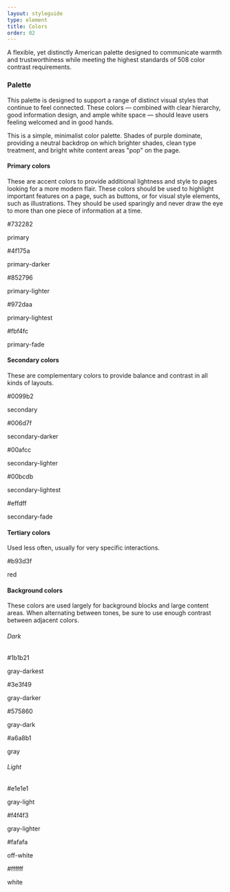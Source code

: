 ```yaml
---
layout: styleguide
type: element
title: Colors
order: 02
---
```


<p>A flexible, yet distinctly American palette designed to communicate warmth and trustworthiness while meeting the highest standards of 508 color contrast requirements.</p><!-- <a class="usa-button usa-button-primary-alt" href="{{ site.baseurl }}/assets/releases/wds-design-v0.8.1.zip">Download the design files</a>
<p class="usa-text-small">Download a zip file with font files and color swatches.</p> -->

<h3 class="usa-heading" id="palette">Palette</h3>

<p>This palette is designed to support a range of distinct visual styles that continue to feel connected. These colors — combined with clear hierarchy, good information design, and ample white space — should leave users feeling welcomed and in good hands.</p>

<p>This is a simple, minimalist color palette. Shades of purple dominate, providing a neutral backdrop on which brighter shades, clean type treatment, and bright white content areas "pop" on the page.</p>

<h4 class="usa-heading">Primary colors</h4>

<p>These are accent colors to provide additional lightness and style to pages looking for a more modern flair. These colors should be used to highlight important features on a page, such as buttons, or for visual style elements, such as illustrations. They should be used sparingly and never draw the eye to more than one piece of information at a time.</p>

<div class="usa-grid-full usa-color-row">
  <div class="color-big">
    <div class="usa-color-short color-primary">
    </div>
      <p class="usa-color-hex">#732282</p>
      <p class="usa-color-name">primary</p>
  </div>
  <div class="color-small">
    <div class="usa-color-short color-primary-darker">
    </div>
      <p class="usa-color-hex">#4f175a</p>
      <p class="usa-color-name">primary-darker</p>
  </div>
  <div class="color-small">
    <div class="usa-color-short color-primary-lighter">
    </div>
      <p class="usa-color-hex">#852796</p>
      <p class="usa-color-name">primary-lighter</p>
  </div>
  <div class="color-small">
    <div class="usa-color-short color-primary-lightest">
    </div>
      <p class="usa-color-hex">#972daa</p>
      <p class="usa-color-name">primary-lightest</p>
  </div>
  <div class="color-small">
    <div class="usa-color-short color-primary-fade">
    </div>
      <p class="usa-color-hex">#fbf4fc</p>
      <p class="usa-color-name">primary-fade</p>
  </div> 
</div>

<h4 class="usa-heading">Secondary colors</h4>

<p>These are complementary colors to provide balance and contrast in all kinds of layouts.</p>

<div class="usa-grid-full usa-color-row">
  <div class="color-big">
    <div class="usa-color-short color-secondary">
    </div>
      <p class="usa-color-hex">#0099b2</p>
      <p class="usa-color-name">secondary</p>
  </div>
  <div class="color-small">
    <div class="usa-color-short color-secondary-darker">
    </div>
      <p class="usa-color-hex">#006d7f</p>
      <p class="usa-color-name">secondary-darker</p>
  </div>
  <div class="color-small">
    <div class="usa-color-short color-secondary-lighter">
    </div>
      <p class="usa-color-hex">#00afcc</p>
      <p class="usa-color-name">secondary-lighter</p>
  </div>
  <div class="color-small">
    <div class="usa-color-short color-secondary-lightest">
    </div>
      <p class="usa-color-hex">#00bcdb</p>
      <p class="usa-color-name">secondary-lightest</p>
  </div>
  <div class="color-small">
    <div class="usa-color-short color-secondary-fade">
    </div>
      <p class="usa-color-hex">#effdff</p>
      <p class="usa-color-name">secondary-fade</p>
  </div>
</div>

<h4 class="usa-heading">Tertiary colors</h4>
<p>Used less often, usually for very specific interactions.</p>
<div class="usa-grid-full usa-color-row">
  <div class="color-big">
    <div class="usa-color-short color-red">
    </div>
      <p class="usa-color-hex">#b93d3f</p>
      <p class="usa-color-name">red</p>
  </div>  
</div>

<h4 class="usa-heading">Background colors</h4>

<p>These colors are used largely for background blocks and large content areas. When alternating between tones, be sure to use enough contrast between adjacent colors.</p>

<div class="usa-grid-full usa-color-row">
  <h6 class="top-pad">Dark</h6>
  <div class="color-small">
    <div class="usa-color-short color-gray-darkest">
    </div>
      <p class="usa-color-hex">#1b1b21</p>
      <p class="usa-color-name">gray-darkest</p>
  </div>  
  <div class="color-small">
    <div class="usa-color-short color-gray-darker">
    </div>
      <p class="usa-color-hex">#3e3f49</p>
      <p class="usa-color-name">gray-darker</p>
  </div>
  <div class="color-small">
    <div class="usa-color-short color-gray-dark">
    </div>
      <p class="usa-color-hex">#575860</p>
      <p class="usa-color-name">gray-dark</p>
  </div>
  <div class="color-small">
    <div class="usa-color-short color-gray">
    </div>
      <p class="usa-color-hex">#a6a8b1</p>
      <p class="usa-color-name">gray</p>
  </div>

  <h6 class="top-pad">Light</h6>
  <div class="color-small">
    <div class="usa-color-short color-gray-light">
    </div>
      <p class="usa-color-hex">#e1e1e1</p>
      <p class="usa-color-name">gray-light</p>
  </div>
  <div class="color-small">
    <div class="usa-color-short color-gray-lighter">
    </div>
      <p class="usa-color-hex">#f4f4f3</p>
      <p class="usa-color-name">gray-lighter</p>
  </div>
  <div class="color-small">
    <div class="usa-color-short color-off-white">
    </div>
      <p class="usa-color-hex">#fafafa</p>
      <p class="usa-color-name">off-white</p>
  </div>
  <div class="color-small">
    <div class="usa-color-short color-white">
    </div>
      <p class="usa-color-hex">#ffffff</p>
      <p class="usa-color-name">white</p>
  </div>
</div>

<!-- Links section begin -->

<!-- <h3 class="usa-heading" id="links">Links</h3>

<p class="usa-font-lead">Links lead users to a different page or further information.
</p>

<div class="preview">

  <a href="#">This is a link without surrounding text.</a>
  <p><a href="#">This</a> is a text link on a light background.</p>

  <div class="usa-background-dark">
    <p><a href="#">This</a> is a text link on a dark background.</p>
  </div>
</div> -->

<!-- Links section end -->

<!-- <div class="usa-accordion-bordered usa-accordion-docs">
  <button class="usa-button-unstyled usa-accordion-button"
      aria-expanded="true" aria-controls="collapsible-0">
    Documentation
  </button>
  <div id="collapsible-0" aria-hidden="false" class="usa-accordion-content">
    <h4 class="usa-heading">Accessibility</h4>
    <ul class="usa-content-list">
      <li>Users should be able to tab to navigate between links.
      <li>Users should be able to activate a link when pressing ‘Enter’ on their keyboard.</li>
      <li>Users should be able to identify links without relying on color alone.</li>
      <li>Users should be able to activate hover and and focus states with both a mouse and a keyboard.</li>
    </ul>
  </div>
</div> -->


<!-- <p>The options below offer color palette combinations that fall within the range of Section 508 compliant foreground/background color contrast ratios. To ensure that text remains accessible, use only these permitted color combinations.</p>
<p>If you choose to customize beyond this palette, this <a href="http://webaim.org/resources/contrastchecker/">color contrast tool</a> is a useful resource for testing the compliance of any color combination.</p>
<h4 class="usa-heading">Fully accessible combinations</h4>

<h5>Colors on a white background</h5>

<div class="usa-grid-full usa-color-outline">
  <div class="usa-width-one-half">
    <div class="usa-color-text usa-color-text-primary-darkest">
      primary-darkest on white
    </div>
    <div class="usa-color-text usa-color-text-primary-darker">
      primary-darker on white
    </div>
    <div class="usa-color-text usa-color-text-primary">
      primary on white
    </div>
    <div class="usa-color-text usa-color-text-cool-blue-light">
      cool-blue-light on white
    </div>
    <div class="usa-color-text usa-color-text-primary-alt-darkest">
      primary-alt-darkest on white
    </div>
    <div class="usa-color-text usa-color-text-green">
      green on white
    </div>
    <div class="usa-color-text usa-color-text-visited">
      visited on white
    </div>
  </div>
  <div class="usa-width-one-half usa-end-row">
    <div class="usa-color-text usa-color-text-gray-dark">
      base on white
    </div>
    <div class="usa-color-text usa-color-text-gray-dark">
      gray-dark on white
    </div>
    <div class="usa-color-text usa-color-text-gray">
      gray on white
    </div>
    <div class="usa-color-text usa-color-text-gray-warm-dark">
      gray-warm-dark on white
    </div>
    <div class="usa-color-text usa-color-text-secondary-darkest">
      secondary-darkest on white
    </div>
    <div class="usa-color-text usa-color-text-secondary-dark">
      secondary-dark on white
    </div>
    <div class="usa-color-text usa-color-text-secondary">
      secondary on white
    </div>
  </div>
</div>

<h5>Neutrals on a colored background</h5>

<div class="usa-grid-full">
  <div class="usa-width-one-half">
    <div class="usa-color-text usa-color-base usa-color-text-white">
      white on base
    </div>
    <div class="usa-color-text usa-color-gray-warm-dark usa-color-text-white">
      white on gray-warm-dark
    </div>
    <div class="usa-color-text usa-color-gray-dark usa-color-text-white">
      white on gray-dark
    </div>
    <div class="usa-color-text usa-color-gray usa-color-text-white">
      white on gray
    </div>
    <div class="usa-color-text usa-color-primary-darkest usa-color-text-white">
      white on primary-darkest
    </div>
    <div class="usa-color-text usa-color-primary-darker usa-color-text-white">
      white on primary-darker
    </div>
    <div class="usa-color-text usa-color-primary usa-color-text-white">
      white on primary
    </div>
    <div class="usa-color-text usa-color-cool-blue-light usa-color-text-white">
      white on cool-blue-light
    </div>
    <div class="usa-color-text usa-color-primary-alt-darkest usa-color-text-white">
      white on primary-alt-darkest
    </div>
    <div class="usa-color-text usa-color-primary-alt-dark">
      base on primary-alt-dark
    </div>
    <div class="usa-color-text usa-color-primary-alt">
      base on primary-alt
    </div>
    <div class="usa-color-text usa-color-green usa-color-text-white">
      white on green
    </div>
    <div class="usa-color-text usa-color-green-light">
      base on green-light
    </div>
    <div class="usa-color-text usa-color-gold">
      base on gold
    </div>
    <div class="usa-color-text usa-color-gold-light">
      base on gold-light
    </div>
    <div class="usa-color-text usa-color-secondary-darkest usa-color-text-white">
      white on secondary-darkest
    </div>
    <div class="usa-color-text usa-color-secondary-dark usa-color-text-white">
      white on secondary-dark
    </div>
    <div class="usa-color-text usa-color-secondary usa-color-text-white">
      white on secondary
    </div>
  </div>
  <div class="usa-width-one-half usa-end-row">
    <div class="usa-color-text usa-color-gray-light">
      base on gray-light
    </div>
    <div class="usa-color-text usa-color-gray-lighter">
      base on gray-lighter
    </div>
    <div class="usa-color-text usa-color-gray-warm-light">
      base on gray-warm-light
    </div>
    <div class="usa-color-text usa-color-cool-blue-lighter">
      base on cool-blue-lighter
    </div>
    <div class="usa-color-text usa-color-cool-blue-lightest">
      base on cool-blue-lightest
    </div>
    <div class="usa-color-text usa-color-primary-alt-lightest">
      base on primary-alt-lightest
    </div>
    <div class="usa-color-text usa-color-green-lighter">
      base on green-lighter
    </div>
    <div class="usa-color-text usa-color-green-lightest">
      base on green-lightest
    </div>
    <div class="usa-color-text usa-color-gold-lighter">
      base on gold-lighter
    </div>
    <div class="usa-color-text usa-color-gold-lightest">
      base on gold-lightest
    </div>
    <div class="usa-color-text usa-color-secondary-lightest">
      base on secondary-lightest
    </div>
  </div>
</div>
 -->